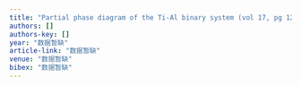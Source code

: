 ```yaml
---
title: "Partial phase diagram of the Ti-Al binary system (vol 17, pg 120, 1996)"
authors: []
authors-key: []
year: "数据暂缺"
article-link: "数据暂缺"
venue: "数据暂缺"
bibex: "数据暂缺"
---
```

